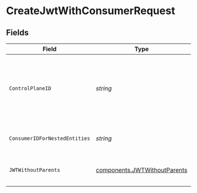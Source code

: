 # CreateJwtWithConsumerRequest


## Fields

| Field                                                                              | Type                                                                               | Required                                                                           | Description                                                                        | Example                                                                            |
| ---------------------------------------------------------------------------------- | ---------------------------------------------------------------------------------- | ---------------------------------------------------------------------------------- | ---------------------------------------------------------------------------------- | ---------------------------------------------------------------------------------- |
| `ControlPlaneID`                                                                   | *string*                                                                           | :heavy_check_mark:                                                                 | The UUID of your control plane. This variable is available in the Konnect manager. | 9524ec7d-36d9-465d-a8c5-83a3c9390458                                               |
| `ConsumerIDForNestedEntities`                                                      | *string*                                                                           | :heavy_check_mark:                                                                 | Consumer ID for nested entities                                                    | f28acbfa-c866-4587-b688-0208ac24df21                                               |
| `JWTWithoutParents`                                                                | [components.JWTWithoutParents](../../models/components/jwtwithoutparents.md)       | :heavy_check_mark:                                                                 | Description of new JWT for creation                                                |                                                                                    |